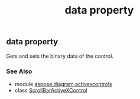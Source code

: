 ﻿---
title: data property
second_title: Aspose.Diagram for Python via .NET API References
description: 
type: docs
weight: 40
url: /python-net/aspose.diagram.activexcontrols/scrollbaractivexcontrol/data/
is_root: false
---

## data property


Gets and sets the binary data of the control.

### See Also
* module [aspose.diagram.activexcontrols](../../)
* class [ScrollBarActiveXControl](/diagram/python-net/aspose.diagram.activexcontrols/scrollbaractivexcontrol)
